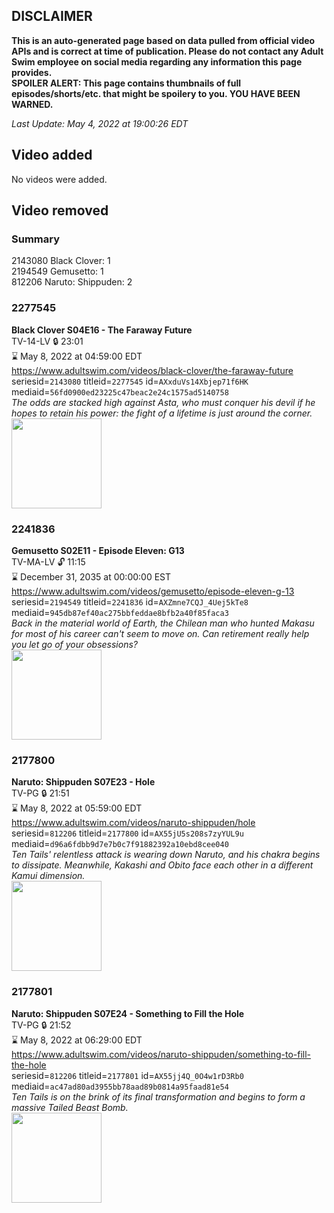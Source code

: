 ## DISCLAIMER
**This is an auto-generated page based on data pulled from official video APIs and is correct at time of publication. Please do not contact any Adult Swim employee on social media regarding any information this page provides.**  
**SPOILER ALERT: This page contains thumbnails of full episodes/shorts/etc. that might be spoilery to you. YOU HAVE BEEN WARNED.**  

_Last Update: May 4, 2022 at 19:00:26 EDT_
## Video added
No videos were added.  
## Video removed
### Summary
2143080 Black Clover: 1  
2194549 Gemusetto: 1  
812206 Naruto: Shippuden: 2  
### 2277545
**Black Clover S04E16 - The Faraway Future**  
TV-14-LV 🔒 23:01  
⌛ May 8, 2022 at 04:59:00 EDT  
https://www.adultswim.com/videos/black-clover/the-faraway-future  
seriesid=`2143080` titleid=`2277545` id=`AXxduVs14Xbjep71f6HK` mediaid=`56fd0900ed23225c47beac2e24c1575ad5140758`  
_The odds are stacked high against Asta, who must conquer his devil if he hopes to retain his power: the fight of a lifetime is just around the corner._  
<a href="https://media.cdn.adultswim.com/uploads/20211008/thumbnails/2_211081111512-BlackClover_170_TheFarawayFuture.png"><img src="https://media.cdn.adultswim.com/uploads/20211008/thumbnails/2_211081111512-BlackClover_170_TheFarawayFuture.png" height="144px" /></a>
### 2241836
**Gemusetto S02E11 - Episode Eleven: G13**  
TV-MA-LV 🔓 11:15  
⌛ December 31, 2035 at 00:00:00 EST  
https://www.adultswim.com/videos/gemusetto/episode-eleven-g-13  
seriesid=`2194549` titleid=`2241836` id=`AXZmne7CQJ_4Uej5kTe8` mediaid=`945db87ef40ac275bbfeddae8bfb2a40f85faca3`  
_Back in the material world of Earth, the Chilean man who hunted Makasu for most of his career can't seem to move on. Can retirement really help you let go of your obsessions?_  
<a href="https://media.cdn.adultswim.com/uploads/20201215/thumbnails/2_201215836316-GSMP_211_dup-20201209.jpg"><img src="https://media.cdn.adultswim.com/uploads/20201215/thumbnails/2_201215836316-GSMP_211_dup-20201209.jpg" height="144px" /></a>
### 2177800
**Naruto: Shippuden S07E23 - Hole**  
TV-PG 🔒 21:51  
⌛ May 8, 2022 at 05:59:00 EDT  
https://www.adultswim.com/videos/naruto-shippuden/hole  
seriesid=`812206` titleid=`2177800` id=`AX55jU5s208s7zyYUL9u` mediaid=`d96a6fdbb9d7e7b0c7f91882392a10ebd8cee040`  
_Ten Tails' relentless attack is wearing down Naruto, and his chakra begins to dissipate. Meanwhile, Kakashi and Obito face each other in a different Kamui dimension._  
<a href="https://media.cdn.adultswim.com/uploads/20220120/thumbnails/2_221201713117-NarutoShippuden_371_Hole.png"><img src="https://media.cdn.adultswim.com/uploads/20220120/thumbnails/2_221201713117-NarutoShippuden_371_Hole.png" height="144px" /></a>
### 2177801
**Naruto: Shippuden S07E24 - Something to Fill the Hole**  
TV-PG 🔒 21:52  
⌛ May 8, 2022 at 06:29:00 EDT  
https://www.adultswim.com/videos/naruto-shippuden/something-to-fill-the-hole  
seriesid=`812206` titleid=`2177801` id=`AX55jj4Q_0O4w1rD3Rb0` mediaid=`ac47ad80ad3955bb78aad89b0814a95faad81e54`  
_Ten Tails is on the brink of its final transformation and begins to form a massive Tailed Beast Bomb._  
<a href="https://media.cdn.adultswim.com/uploads/20220120/thumbnails/2_221201714197-NarutoShippuden_372_SomethingToFillTheHole.png"><img src="https://media.cdn.adultswim.com/uploads/20220120/thumbnails/2_221201714197-NarutoShippuden_372_SomethingToFillTheHole.png" height="144px" /></a>
